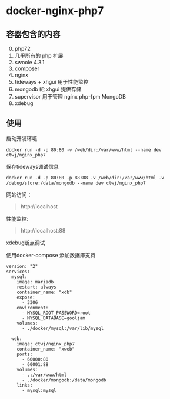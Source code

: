 # docker-nginx-php7


## 容器包含的内容

0. php72
1. 几乎所有的 php 扩展
2. swoole 4.3.1
3. composer
4. nginx
5. tideways + xhgui   用于性能监控
6. mongodb            給 xhgui 提供存储
7. supervisor         用于管理 nginx php-fpm  MongoDB
8. xdebug

## 使用

启动开发环境
```
docker run -d -p 80:80 -v /web/dir:/var/www/html --name dev ctwj/nginx_php7
```

保存tideways调试信息
```
docker run -d -p 80:80 -p 88:88 -v /web/dir:/var/www/html -v /debug/store:/data/mongodb --name dev ctwj/nginx_php7
```

网站访问：
> http://localhost

性能监控:
> http://localhost:88

xdebug断点调试

使用docker-compose 添加数据庫支持
```
version: "2"
services:
  mysql:
    image: mariadb
    restart: always
    container_name: "xdb"
    expose:
      - 3306
    environment:
      - MYSQL_ROOT_PASSWORD=root
      - MYSQL_DATABASE=gooljam
    volumes:
      - ./docker/mysql:/var/lib/mysql

  web:
    image: ctwj/nginx_php7
    container_name: "xweb"
    ports:
      - 60000:80
      - 60001:88
    volumes:
      - .:/var/www/html
      - ./docker/mongodb:/data/mongodb
    links:
      - mysql:mysql
```


